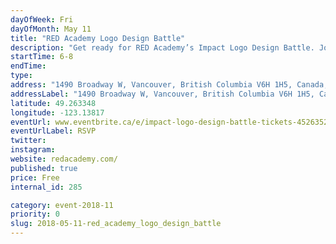 ```yaml
---
dayOfWeek: Fri
dayOfMonth: May 11
title: "RED Academy Logo Design Battle"
description: "Get ready for RED Academy’s Impact Logo Design Battle. Join to watch or participate along with our students and staff. There will be a face off against each other in an attempt to create the best logo for one of our community partners. Armed with markers and our whiteboards, teams will have one hour to conceptualize and execute a logo. Join us for a beer and cheer them on or get in on the action!<br> <br> In our programs, students work with Community Partners as their clients."
startTime: 6-8
endTime: 
type: 
address: "1490 Broadway W, Vancouver, British Columbia V6H 1H5, Canada, Vancouver, BC, Canada"
addressLabel: "1490 Broadway W, Vancouver, British Columbia V6H 1H5, Canada"
latitude: 49.263348
longitude: -123.13817
eventUrl: www.eventbrite.ca/e/impact-logo-design-battle-tickets-45263526426
eventUrlLabel: RSVP
twitter: 
instagram: 
website: redacademy.com/
published: true
price: Free
internal_id: 285

category: event-2018-11
priority: 0
slug: 2018-05-11-red_academy_logo_design_battle
---
```

